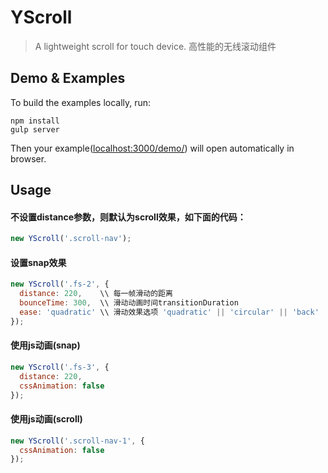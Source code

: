 YScroll
=====
> A lightweight scroll for touch device. 高性能的无线滚动组件

## Demo & Examples

To build the examples locally, run:

```
npm install
gulp server
```

Then your example([localhost:3000/demo/](localhost:3000/demo/)) will open automatically in browser.

## Usage

#### 不设置distance参数，则默认为scroll效果，如下面的代码：

``` javascript
new YScroll('.scroll-nav');
```

#### 设置snap效果

``` javascript
new YScroll('.fs-2', {
  distance: 220,    \\ 每一帧滑动的距离
  bounceTime: 300,  \\ 滑动动画时间transitionDuration
  ease: 'quadratic' \\ 滑动效果选项 'quadratic' || 'circular' || 'back' || 'elastic'
});
```

#### 使用js动画(snap)
``` javascript
new YScroll('.fs-3', {
  distance: 220,
  cssAnimation: false
});
```

#### 使用js动画(scroll)

``` javascript
new YScroll('.scroll-nav-1', {
  cssAnimation: false
});
```
